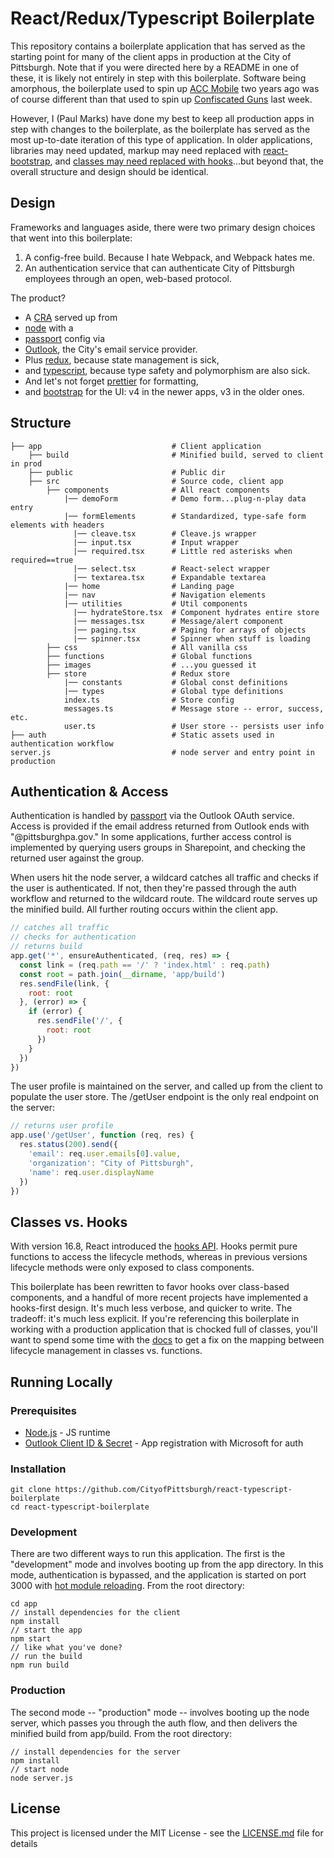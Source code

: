 # React/Redux/Typescript Boilerplate

This repository contains a boilerplate application that has served as the starting point for many of the client apps in production at the City of Pittsburgh.  Note that if you were directed here by a README in one of these, it is likely not entirely in step with this boilerplate.  Software being amorphous, the boilerplate used to spin up [ACC Mobile](https://github.com/CityofPittsburgh/ACCmobile) two years ago was of course different than that used to spin up [Confiscated Guns](https://github.com/CityofPittsburgh/confiscated-guns) last week.  

However, I (Paul Marks) have done my best to keep all production apps in step with changes to the boilerplate, as the boilerplate has served as the most up-to-date iteration of this type of application.  In older applications, libraries may need updated, markup may need replaced with [react-bootstrap](https://react-bootstrap.github.io/), and [classes may need replaced with hooks](https://reactjs.org/docs/hooks-faq.html)...but beyond that, the overall structure and design should be identical.

## Design
Frameworks and languages aside, there were two primary design choices that went into this boilerplate: 
1. A config-free build.  Because I hate Webpack, and Webpack hates me.
2. An authentication service that can authenticate City of Pittsburgh employees through an open, web-based protocol.

The product?  
* A [CRA](https://github.com/facebook/create-react-app) served up from 
* [node](https://nodejs.org/en/) with a 
* [passport](http://www.passportjs.org/) config via 
* [Outlook](http://www.passportjs.org/packages/passport-outlook/), the City's email service provider.  
* Plus [redux](https://redux.js.org/), because state management is sick,  
* and [typescript](https://www.typescriptlang.org/), because type safety and polymorphism are also sick.
* And let's not forget [prettier](https://prettier.io/) for formatting,
* and [bootstrap](https://getbootstrap.com/) for the UI: v4 in the newer apps, v3 in the older ones.

## Structure    
    ├── app                             # Client application
        ├── build                       # Minified build, served to client in prod
        ├── public                      # Public dir
        ├── src                         # Source code, client app         
            ├── components              # All react components          
                |── demoForm            # Demo form...plug-n-play data entry         
                |── formElements        # Standardized, type-safe form elements with headers
                  |── cleave.tsx        # Cleave.js wrapper
                  |── input.tsx         # Input wrapper
                  |── required.tsx      # Little red asterisks when required==true
                  |── select.tsx        # React-select wrapper 
                  |── textarea.tsx      # Expandable textarea      
                |── home                # Landing page
                |── nav                 # Navigation elements    
                |── utilities           # Util components
                  |── hydrateStore.tsx  # Component hydrates entire store 
                  |── messages.tsx      # Message/alert component
                  |── paging.tsx        # Paging for arrays of objects
                  |── spinner.tsx       # Spinner when stuff is loading
            ├── css                     # All vanilla css
            ├── functions               # Global functions
            ├── images                  # ...you guessed it
            ├── store                   # Redux store
                |── constants           # Global const definitions         
                |── types               # Global type definitions   
                index.ts                # Store config
                messages.ts             # Message store -- error, success, etc.       
                user.ts                 # User store -- persists user info
    ├── auth                            # Static assets used in authentication workflow
    server.js                           # node server and entry point in production


## Authentication & Access
Authentication is handled by [passport](http://www.passportjs.org/) via the Outlook OAuth service.  Access is provided if the email address returned from Outlook ends with "@pittsburghpa.gov."  In some applications, further access control is implemented by querying users groups in Sharepoint, and checking the returned user against the group.

When users hit the node server, a wildcard catches all traffic and checks if the user is authenticated.  If not, then they're passed through the auth workflow and returned to the wildcard route.  The wildcard route serves up the minified build.  All further routing occurs within the client app.

```javascript
// catches all traffic
// checks for authentication
// returns build
app.get('*', ensureAuthenticated, (req, res) => {
  const link = (req.path == '/' ? 'index.html' : req.path)
  const root = path.join(__dirname, 'app/build')
  res.sendFile(link, {
    root: root
  }, (error) => {
    if (error) {
      res.sendFile('/', {
        root: root
      })
    }
  })
})
```

The user profile is maintained on the server, and called up from the client to populate the user store.  The /getUser endpoint is the only real endpoint on the server:

```javascript
// returns user profile
app.use('/getUser', function (req, res) {
  res.status(200).send({
    'email': req.user.emails[0].value,
    'organization': "City of Pittsburgh",
    'name': req.user.displayName
  })
})
```

## Classes vs. Hooks
With version 16.8, React introduced the [hooks API](https://reactjs.org/docs/hooks-intro.html).  Hooks permit pure functions to access the lifecycle methods, whereas in previous versions lifecycle methods were only exposed to class components.  

This boilerplate has been rewritten to favor hooks over class-based components, and a handful of more recent projects have implemented a hooks-first design.  It's much less verbose, and quicker to write.  The tradeoff: it's much less explicit.  If you're referencing this boilerplate in working with a production application that is chocked full of classes, you'll want to spend some time with the [docs](https://reactjs.org/docs/hooks-reference.html#basic-hooks) to get a fix on the mapping between lifecycle management in classes vs. functions.

## Running Locally

### Prerequisites

* [Node.js](https://nodejs.org) - JS runtime
* [Outlook Client ID & Secret](https://docs.microsoft.com/en-us/graph/auth-register-app-v2) - App registration with Microsoft for auth

### Installation
```
git clone https://github.com/CityofPittsburgh/react-typescript-boilerplate
cd react-typescript-boilerplate
```

### Development
There are two different ways to run this application.   The first is the "development" mode and involves booting up from the app directory.  In this mode, authentication is bypassed, and the application is started on port 3000 with [hot module reloading](https://webpack.js.org/concepts/hot-module-replacement/).  From the root directory:
```
cd app
// install dependencies for the client
npm install
// start the app
npm start
// like what you've done?
// run the build
npm run build
```

### Production
The second mode -- "production" mode -- involves booting up the node server, which passes you through the auth flow, and then delivers the minified build from app/build.  From the root directory:
```
// install dependencies for the server
npm install
// start node
node server.js
```

## License

This project is licensed under the MIT License - see the [LICENSE.md](LICENSE.md) file for details